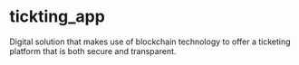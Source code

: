 # tickting_app
Digital solution that makes use of blockchain technology to offer a ticketing platform that is both secure and transparent.
